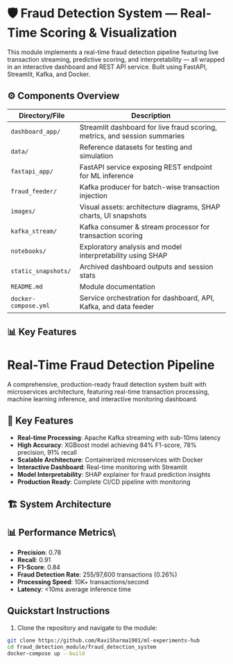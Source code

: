 
# 🛡️ Fraud Detection System — Real-Time Scoring & Visualization

This module implements a real-time fraud detection pipeline featuring live transaction streaming, predictive scoring, and interpretability — all wrapped in an interactive dashboard and REST API service. Built using FastAPI, Streamlit, Kafka, and Docker.

## ⚙️ Components Overview

| Directory/File        | Description                                                                 |
|------------------------|-----------------------------------------------------------------------------|
| `dashboard_app/`       | Streamlit dashboard for live fraud scoring, metrics, and session summaries |
| `data/`                | Reference datasets for testing and simulation                               |
| `fastapi_app/`         | FastAPI service exposing REST endpoint for ML inference                     |
| `fraud_feeder/`        | Kafka producer for batch-wise transaction injection                         |
| `images/`              | Visual assets: architecture diagrams, SHAP charts, UI snapshots             |
| `kafka_stream/`        | Kafka consumer & stream processor for transaction scoring                   |
| `notebooks/`           | Exploratory analysis and model interpretability using SHAP                  |
| `static_snapshots/`    | Archived dashboard outputs and session stats                                |
| `README.md`            | Module documentation                                                        |
| `docker-compose.yml`   | Service orchestration for dashboard, API, Kafka, and data feeder            |

## 📊 Key Features

# Real-Time Fraud Detection Pipeline

A comprehensive, production-ready fraud detection system built with microservices architecture, featuring real-time transaction processing, machine learning inference, and interactive monitoring dashboard.

## 🎯 Key Features

- **Real-time Processing**: Apache Kafka streaming with sub-10ms latency
- **High Accuracy**: XGBoost model achieving 84% F1-score, 78% precision, 91% recall
- **Scalable Architecture**: Containerized microservices with Docker
- **Interactive Dashboard**: Real-time monitoring with Streamlit
- **Model Interpretability**: SHAP explainer for fraud prediction insights
- **Production Ready**: Complete CI/CD pipeline with monitoring

## 🏗️ System Architecture


## 📊 Performance Metrics\

- **Precision**: 0.78
- **Recall**: 0.91
- **F1-Score**: 0.84
- **Fraud Detection Rate**: 255/97,600 transactions (0.26%)
- **Processing Speed**: 10K+ transactions/second
- **Latency**: <10ms average inference time




##  Quickstart Instructions

1. Clone the repository and navigate to the module:

```bash
git clone https://github.com/RaviSharma1901/ml-experiments-hub
cd fraud_detection_module/fraud_detection_system
docker-compose up --build
